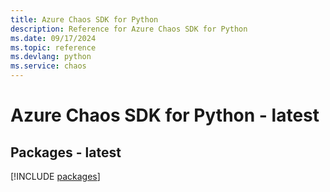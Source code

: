 ```yaml
---
title: Azure Chaos SDK for Python
description: Reference for Azure Chaos SDK for Python
ms.date: 09/17/2024
ms.topic: reference
ms.devlang: python
ms.service: chaos
---
```

# Azure Chaos SDK for Python - latest
## Packages - latest
[!INCLUDE [packages](chaos-index.md)]